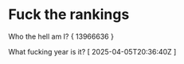 # Fuck the rankings

Who the hell am I?
{ 13966636 }

What fucking year is it?
[ 2025-04-05T20:36:40Z ]
